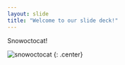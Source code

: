 ```yaml
---
layout: slide
title: "Welcome to our slide deck!"
---
```


Snowoctocat!

![snowoctocat](https://octodex.github.com/images/snowoctocat.png)
{: .center}

